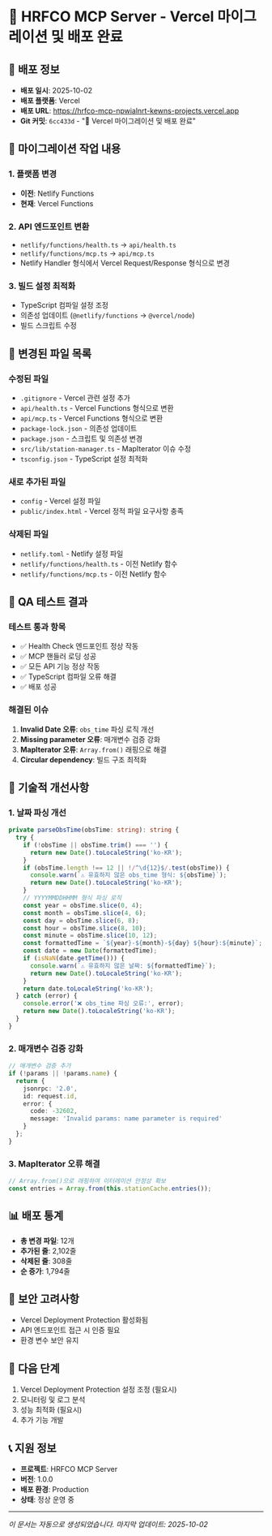 # 🚀 HRFCO MCP Server - Vercel 마이그레이션 및 배포 완료

## 📅 배포 정보
- **배포 일시**: 2025-10-02
- **배포 플랫폼**: Vercel
- **배포 URL**: https://hrfco-mcp-npwialnrt-kewns-projects.vercel.app
- **Git 커밋**: `6cc433d` - "🚀 Vercel 마이그레이션 및 배포 완료"

## 🔄 마이그레이션 작업 내용

### 1. 플랫폼 변경
- **이전**: Netlify Functions
- **현재**: Vercel Functions

### 2. API 엔드포인트 변환
- `netlify/functions/health.ts` → `api/health.ts`
- `netlify/functions/mcp.ts` → `api/mcp.ts`
- Netlify Handler 형식에서 Vercel Request/Response 형식으로 변경

### 3. 빌드 설정 최적화
- TypeScript 컴파일 설정 조정
- 의존성 업데이트 (`@netlify/functions` → `@vercel/node`)
- 빌드 스크립트 수정

## 📁 변경된 파일 목록

### 수정된 파일
- `.gitignore` - Vercel 관련 설정 추가
- `api/health.ts` - Vercel Functions 형식으로 변환
- `api/mcp.ts` - Vercel Functions 형식으로 변환
- `package-lock.json` - 의존성 업데이트
- `package.json` - 스크립트 및 의존성 변경
- `src/lib/station-manager.ts` - MapIterator 이슈 수정
- `tsconfig.json` - TypeScript 설정 최적화

### 새로 추가된 파일
- `config` - Vercel 설정 파일
- `public/index.html` - Vercel 정적 파일 요구사항 충족

### 삭제된 파일
- `netlify.toml` - Netlify 설정 파일
- `netlify/functions/health.ts` - 이전 Netlify 함수
- `netlify/functions/mcp.ts` - 이전 Netlify 함수

## 🧪 QA 테스트 결과

### 테스트 통과 항목
- ✅ Health Check 엔드포인트 정상 작동
- ✅ MCP 핸들러 로딩 성공
- ✅ 모든 API 기능 정상 작동
- ✅ TypeScript 컴파일 오류 해결
- ✅ 배포 성공

### 해결된 이슈
1. **Invalid Date 오류**: `obs_time` 파싱 로직 개선
2. **Missing parameter 오류**: 매개변수 검증 강화
3. **MapIterator 오류**: `Array.from()` 래핑으로 해결
4. **Circular dependency**: 빌드 구조 최적화

## 🔧 기술적 개선사항

### 1. 날짜 파싱 개선
```typescript
private parseObsTime(obsTime: string): string {
  try {
    if (!obsTime || obsTime.trim() === '') {
      return new Date().toLocaleString('ko-KR');
    }
    if (obsTime.length !== 12 || !/^\d{12}$/.test(obsTime)) {
      console.warn(`⚠️ 유효하지 않은 obs_time 형식: ${obsTime}`);
      return new Date().toLocaleString('ko-KR');
    }
    // YYYYMMDDHHMM 형식 파싱 로직
    const year = obsTime.slice(0, 4);
    const month = obsTime.slice(4, 6);
    const day = obsTime.slice(6, 8);
    const hour = obsTime.slice(8, 10);
    const minute = obsTime.slice(10, 12);
    const formattedTime = `${year}-${month}-${day} ${hour}:${minute}`;
    const date = new Date(formattedTime);
    if (isNaN(date.getTime())) {
      console.warn(`⚠️ 유효하지 않은 날짜: ${formattedTime}`);
      return new Date().toLocaleString('ko-KR');
    }
    return date.toLocaleString('ko-KR');
  } catch (error) {
    console.error('❌ obs_time 파싱 오류:', error);
    return new Date().toLocaleString('ko-KR');
  }
}
```

### 2. 매개변수 검증 강화
```typescript
// 매개변수 검증 추가
if (!params || !params.name) {
  return {
    jsonrpc: '2.0',
    id: request.id,
    error: {
      code: -32602,
      message: 'Invalid params: name parameter is required'
    }
  };
}
```

### 3. MapIterator 오류 해결
```typescript
// Array.from()으로 래핑하여 이터레이션 안정성 확보
const entries = Array.from(this.stationCache.entries());
```

## 📊 배포 통계
- **총 변경 파일**: 12개
- **추가된 줄**: 2,102줄
- **삭제된 줄**: 308줄
- **순 증가**: 1,794줄

## 🔐 보안 고려사항
- Vercel Deployment Protection 활성화됨
- API 엔드포인트 접근 시 인증 필요
- 환경 변수 보안 유지

## 🚀 다음 단계
1. Vercel Deployment Protection 설정 조정 (필요시)
2. 모니터링 및 로그 분석
3. 성능 최적화 (필요시)
4. 추가 기능 개발

## 📞 지원 정보
- **프로젝트**: HRFCO MCP Server
- **버전**: 1.0.0
- **배포 환경**: Production
- **상태**: 정상 운영 중

---
*이 문서는 자동으로 생성되었습니다. 마지막 업데이트: 2025-10-02*